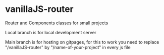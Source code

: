 # vanillaJS-router

Router and Components classes for small projects

Local branch is for local development server

Main branch is for hosting on gitpages, for this to work you need to replace "/vanillaJS-router" by "/name-of-your-project" in every js file
